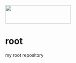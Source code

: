 <a href="http://stackexchange.com/users/1168936">
<img src="http://stackexchange.com/users/flair/1168936.png" width="208" height="58">
</a>

# root
my root repository
